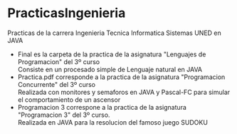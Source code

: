 # PracticasIngenieria
Practicas de la carrera Ingenieria Tecnica Informatica Sistemas UNED en JAVA
 + Final es la carpeta de la practica de la asignatura "Lenguajes de Programacion" del 3º curso </br>Consiste en un procesado simple de Lenguaje natural en JAVA
 + Practica.pdf corresponde a la practica de la asignatura "Programacion Concurrente"  del 3º curso </br> Realizada con monitores y semaforos en JAVA y Pascal-FC para simular el comportamiento de un ascensor
 + Programacion 3 correspone a la practica de la asignatura "Programacion 3" del 3º curso. </br> Realizada en JAVA para la resolucion del famoso juego SUDOKU
